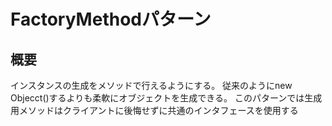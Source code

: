# FactoryMethodパターン

## 概要
インスタンスの生成をメソッドで行えるようにする。
従来のようにnew Objecct()するよりも柔軟にオブジェクトを生成できる。
このパターンでは生成用メソッドはクライアントに後悔せずに共通のインタフェースを使用する

